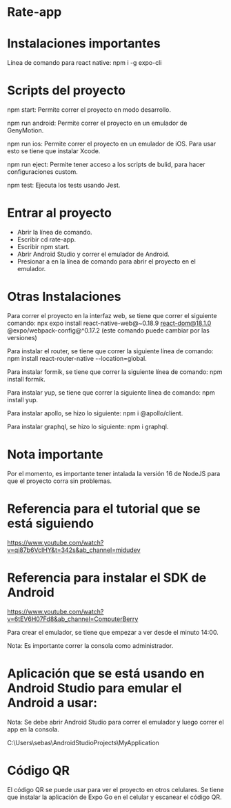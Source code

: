 # Rate-app

# Instalaciones importantes

Línea de comando para react native: npm i -g expo-cli

# Scripts del proyecto

npm start: Permite correr el proyecto en modo desarrollo.

npm run android: Permite correr el proyecto en un emulador de GenyMotion.

npm run ios: Permite correr el proyecto en un emulador de iOS. Para usar esto se tiene que instalar Xcode.

npm run eject: Permite tener acceso a los scripts de bulid, para hacer configuraciones custom.

npm test: Ejecuta los tests usando Jest.

# Entrar al proyecto

- Abrir la línea de comando.
- Escribir cd rate-app.
- Escribir npm start.
- Abrir Android Studio y correr el emulador de Android.
- Presionar a en la línea de comando para abrir el proyecto en el emulador.

# Otras Instalaciones

Para correr el proyecto en la interfaz web, se tiene que correr el siguiente comando: npx expo install react-native-web@~0.18.9 react-dom@18.1.0 @expo/webpack-config@^0.17.2 (este comando puede cambiar por las versiones)

Para instalar el router, se tiene que correr la siguiente línea de comando: npm install react-router-native --location=global.

Para instalar formik, se tiene que correr la siguiente línea de comando: npm install formik.

Para instalar yup, se tiene que correr la siguiente línea de comando: npm install yup.

Para instalar apollo, se hizo lo siguiente: npm i @apollo/client.

Para instalar graphql, se hizo lo siguiente: npm i graphql.

# Nota importante

Por el momento, es importante tener intalada la versión 16 de NodeJS para que el proyecto corra sin problemas.

# Referencia para el tutorial que se está siguiendo

https://www.youtube.com/watch?v=qi87b6VcIHY&t=342s&ab_channel=midudev


# Referencia para instalar el SDK de Android

https://www.youtube.com/watch?v=6tEV6H07Fd8&ab_channel=ComputerBerry

Para crear el emulador, se tiene que empezar a ver desde el minuto 14:00.

Nota: Es importante correr la consola como administrador.

# Aplicación que se está usando en Android Studio para emular el Android a usar: 

Nota: Se debe abrir Android Studio para correr el emulador y luego correr el app en la consola.

C:\Users\sebas\AndroidStudioProjects\MyApplication

# Código QR

El código QR se puede usar para ver el proyecto en otros celulares. Se tiene que instalar la aplicación de Expo Go en el celular y escanear el código QR.